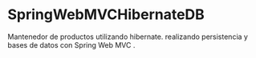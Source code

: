 # SpringWebMVCHibernateDB
Mantenedor de productos utilizando hibernate. realizando persistencia  y bases de datos con Spring Web MVC .
